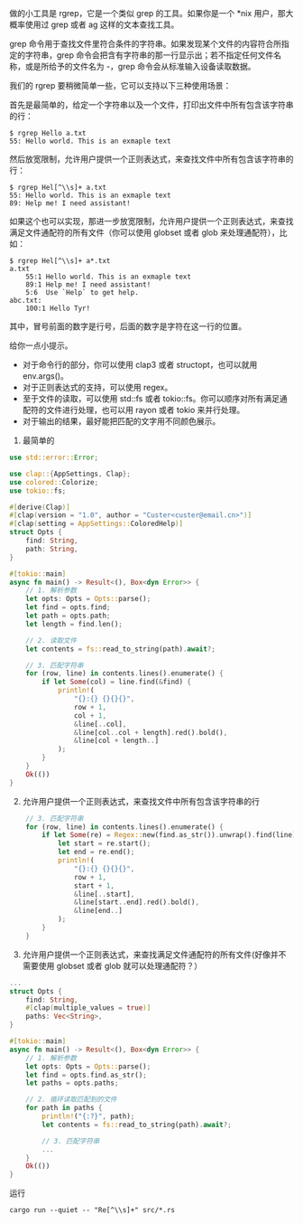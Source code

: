 做的小工具是 rgrep，它是一个类似 grep 的工具。如果你是一个 \*nix 用户，那大概率使用过 grep 或者 ag 这样的文本查找工具。

grep 命令用于查找文件里符合条件的字符串。如果发现某个文件的内容符合所指定的字符串，grep 命令会把含有字符串的那一行显示出；若不指定任何文件名称，或是所给予的文件名为 -，grep 命令会从标准输入设备读取数据。

我们的 rgrep 要稍微简单一些，它可以支持以下三种使用场景：

首先是最简单的，给定一个字符串以及一个文件，打印出文件中所有包含该字符串的行：

```shell
$ rgrep Hello a.txt
55: Hello world. This is an exmaple text
```

然后放宽限制，允许用户提供一个正则表达式，来查找文件中所有包含该字符串的行：

```shell
$ rgrep Hel[^\\s]+ a.txt
55: Hello world. This is an exmaple text
89: Help me! I need assistant!
```

如果这个也可以实现，那进一步放宽限制，允许用户提供一个正则表达式，来查找满足文件通配符的所有文件（你可以使用 globset 或者 glob 来处理通配符），比如：

```shell
$ rgrep Hel[^\\s]+ a*.txt
a.txt
    55:1 Hello world. This is an exmaple text
    89:1 Help me! I need assistant!
    5:6  Use `Help` to get help.
abc.txt:
    100:1 Hello Tyr!
```

其中，冒号前面的数字是行号，后面的数字是字符在这一行的位置。

给你一点小提示。

- 对于命令行的部分，你可以使用 clap3 或者 structopt，也可以就用 env.args()。
- 对于正则表达式的支持，可以使用 regex。
- 至于文件的读取，可以使用 std::fs 或者 tokio::fs。你可以顺序对所有满足通配符的文件进行处理，也可以用 rayon 或者 tokio 来并行处理。
- 对于输出的结果，最好能把匹配的文字用不同颜色展示。

1. 最简单的

```rust
use std::error::Error;

use clap::{AppSettings, Clap};
use colored::Colorize;
use tokio::fs;

#[derive(Clap)]
#[clap(version = "1.0", author = "Custer<custer@email.cn>")]
#[clap(setting = AppSettings::ColoredHelp)]
struct Opts {
    find: String,
    path: String,
}

#[tokio::main]
async fn main() -> Result<(), Box<dyn Error>> {
    // 1. 解析参数
    let opts: Opts = Opts::parse();
    let find = opts.find;
    let path = opts.path;
    let length = find.len();

    // 2. 读取文件
    let contents = fs::read_to_string(path).await?;

    // 3. 匹配字符串
    for (row, line) in contents.lines().enumerate() {
        if let Some(col) = line.find(&find) {
            println!(
                "{}:{} {}{}{}",
                row + 1,
                col + 1,
                &line[..col],
                &line[col..col + length].red().bold(),
                &line[col + length..]
            );
        }
    }
    Ok(())
}
```

2. 允许用户提供一个正则表达式，来查找文件中所有包含该字符串的行

```rust
    // 3. 匹配字符串
    for (row, line) in contents.lines().enumerate() {
        if let Some(re) = Regex::new(find.as_str()).unwrap().find(line) {
            let start = re.start();
            let end = re.end();
            println!(
                "{}:{} {}{}{}",
                row + 1,
                start + 1,
                &line[..start],
                &line[start..end].red().bold(),
                &line[end..]
            );
        }
    }
```

3. 允许用户提供一个正则表达式，来查找满足文件通配符的所有文件(好像并不需要使用 globset 或者 glob 就可以处理通配符？）

```rust
...
struct Opts {
    find: String,
    #[clap(multiple_values = true)]
    paths: Vec<String>,
}

#[tokio::main]
async fn main() -> Result<(), Box<dyn Error>> {
    // 1. 解析参数
    let opts: Opts = Opts::parse();
    let find = opts.find.as_str();
    let paths = opts.paths;

    // 2. 循环读取匹配到的文件
    for path in paths {
        println!("{:?}", path);
        let contents = fs::read_to_string(path).await?;

        // 3. 匹配字符串
        ...
    }
    Ok(())
}
```

运行

```shell
cargo run --quiet -- "Re[^\\s]+" src/*.rs  
```